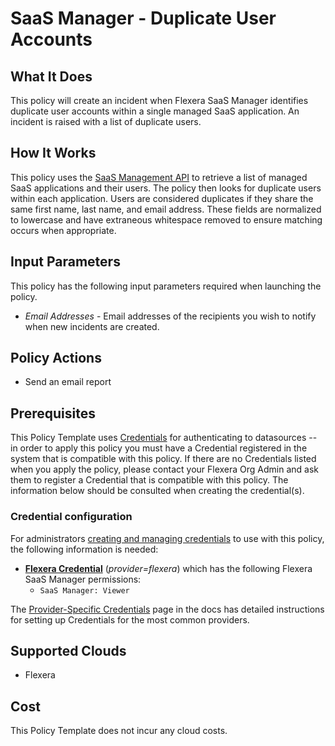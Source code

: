 # SaaS Manager - Duplicate User Accounts

## What It Does

This policy will create an incident when Flexera SaaS Manager identifies duplicate user accounts within a single managed SaaS application. An incident is raised with a list of duplicate users.

## How It Works

This policy uses the [SaaS Management API](https://developer.flexera.com/docs/api/saas/v1) to retrieve a list of managed SaaS applications and their users. The policy then looks for duplicate users within each application. Users are considered duplicates if they share the same first name, last name, and email address. These fields are normalized to lowercase and have extraneous whitespace removed to ensure matching occurs when appropriate.

## Input Parameters

This policy has the following input parameters required when launching the policy.

- *Email Addresses* - Email addresses of the recipients you wish to notify when new incidents are created.

## Policy Actions

- Send an email report

## Prerequisites

This Policy Template uses [Credentials](https://docs.flexera.com/flexera/EN/Automation/ManagingCredentialsExternal.htm) for authenticating to datasources -- in order to apply this policy you must have a Credential registered in the system that is compatible with this policy. If there are no Credentials listed when you apply the policy, please contact your Flexera Org Admin and ask them to register a Credential that is compatible with this policy. The information below should be consulted when creating the credential(s).

### Credential configuration

For administrators [creating and managing credentials](https://docs.flexera.com/flexera/EN/Automation/ManagingCredentialsExternal.htm) to use with this policy, the following information is needed:

- [**Flexera Credential**](https://docs.flexera.com/flexera/EN/Automation/ProviderCredentials.htm) (*provider=flexera*) which has the following Flexera SaaS Manager permissions:
  - `SaaS Manager: Viewer`

The [Provider-Specific Credentials](https://docs.flexera.com/flexera/EN/Automation/ProviderCredentials.htm) page in the docs has detailed instructions for setting up Credentials for the most common providers.

## Supported Clouds

- Flexera

## Cost

This Policy Template does not incur any cloud costs.
